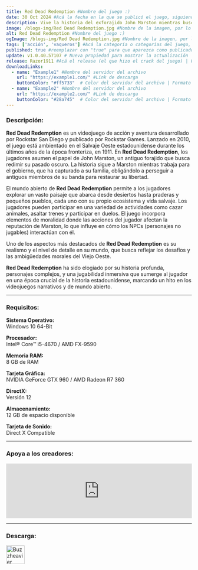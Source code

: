 ```yaml
---
title: Red Dead Redemption #Nombre del juego :)
date: 30 Oct 2024 #Acá la fecha en la que se publicó el juego, siguiendo este formato: Dia "30", Mes "Oct", Año "2024" = como debe quedar: 30 Oct 2024
description: Vive la historia del exforajido John Marston mientras busca a los últimos miembros vivos de la famosa banda de Van der Linde en el debut para PC del aclamado predecesor de Red Dead Redemption 2. #Acá una mini descripción del juego
image: /blogs-img/Red Dead Redemption.jpg #Nombre de la imagen, por lo general es exactamente el mismo nombre que el juego excluyendo lo ":" (Dos puntos)
alt: Red Dead Redemption #Nombre del juego :)
ogImage: /blogs-img/Red Dead Redemption.jpg #Nombre de la imagen, por lo general es exactamente el mismo nombre que el juego excluyendo lo ":" (Dos puntos)
tags: ['acción', 'vaqueros'] #Acá la categoría o categorías del juego, si es más de una se coloca en este formato: ['categoría1', 'categoría2']
published: true #reemplazar con "true" para que aparezca como publicado
update: v1.0.40.57107 # Nueva propiedad para mostrar la actualización | Formato: v1.0.0
release: Razor1911 #Acá el release (el que hizo el crack del juego) | Formato: Nicolhetti
downloadLinks:
  - name: "Example1" #Nombre del servidor del archivo
    url: "https://example1.com/" #Link de descarga
    buttonColor: "#ff5733"  # Color del servidor del archivo | Formato hexadecimal | MediaFire: #0171F0 | Buzzheavier: #FF6600 |
  - name: "Example2" #Nombre del servidor del archivo
    url: "https://example2.com/" #Link de descarga
    buttonColor: "#28a745"  # Color del servidor del archivo | Formato hexadecimal | MediaFire: #0171F0 | Buzzheavier: #FF6600 |
---
```


<!--En VSCode seleccionando una palabra, por ejemplo: "Red Dead Redemption" y apretando Ctrl+F2 se seleccionan todas las palabras iguales-->

### Descripción:
**Red Dead Redemption** es un videojuego de acción y aventura desarrollado por Rockstar San Diego y publicado por Rockstar Games. Lanzado en 2010, el juego está ambientado en el Salvaje Oeste estadounidense durante los últimos años de la época fronteriza, en 1911. En **Red Dead Redemption**, los jugadores asumen el papel de John Marston, un antiguo forajido que busca redimir su pasado oscuro. La historia sigue a Marston mientras trabaja para el gobierno, que ha capturado a su familia, obligándolo a perseguir a antiguos miembros de su banda para restaurar su libertad.

El mundo abierto de **Red Dead Redemption** permite a los jugadores explorar un vasto paisaje que abarca desde desiertos hasta praderas y pequeños pueblos, cada uno con su propio ecosistema y vida salvaje. Los jugadores pueden participar en una variedad de actividades como cazar animales, asaltar trenes y participar en duelos. El juego incorpora elementos de moralidad donde las acciones del jugador afectan la reputación de Marston, lo que influye en cómo los NPCs (personajes no jugables) interactúan con él.

Uno de los aspectos más destacados de **Red Dead Redemption** es su realismo y el nivel de detalle en su mundo, que busca reflejar los desafíos y las ambigüedades morales del Viejo Oeste.

**Red Dead Redemption** ha sido elogiado por su historia profunda, personajes complejos, y una jugabilidad inmersiva que sumerge al jugador en una época crucial de la historia estadounidense, marcando un hito en los videojuegos narrativos y de mundo abierto.

<!--Prompt para Chat-GPT: Hazme una descripción para el juego "Red Dead Redemption" y cada que menciones "Red Dead Redemption" ponlo en negrita -->

---

### Requisitos:
**Sistema Operativo:**  
Windows 10 64-Bit

**Procesador:**  
Intel® Core™ i5-4670 / AMD FX-9590

**Memoria RAM:**  
8 GB de RAM

**Tarjeta Gráfica:**  
NVIDIA GeForce GTX 960 / AMD Radeon R7 360

**DirectX:**  
Versión 12

**Almacenamiento:**  
12 GB de espacio disponible

**Tarjeta de Sonido:**  
Direct X Compatible

<!--Si falta o sobra un requisito se quita o se agrega manteniendo el mismo formato-->

---

### Apoya a los creadores:
<iframe src="https://store.steampowered.com/widget/2668510/" frameborder="0" style="background-color: transparent; width: 100% !important; aspect-ratio: 646 / 190;"></iframe>

<!--Reemplazar los numeros (AppID) del juego (en este caso 2668510) por el numero (AppID) correspondiente con el juego a publicar-->
<!--El AppID se encuentra en la URL del Juego en Steam-->

---

### Descarga:
[<img src="https://gist.github.com/cxmeel/0dbc95191f239b631c3874f4ccf114e2/raw/download.svg" alt="Buzzheavier" height="50" />](https://buzzheavier.com/f/GbJWd95w8AA)

<!-- # se debe reemplazar por el link de descarga-->

<!--Buzzheavier se debe reemplazar por el servicio donde está subido el juego-->